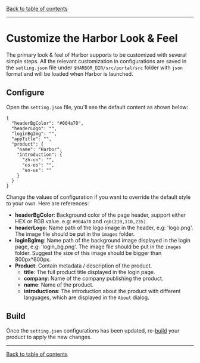 [Back to table of contents](../index.md)

----------

# Customize the Harbor Look & Feel

The primary look & feel of Harbor supports to be customized with several simple steps. All the relevant customization in configurations are saved in the `setting.json` file under `$HARBOR_DIR/src/portal/src` folder with `json` format and will be loaded when Harbor is launched. 

## Configure
Open the `setting.json` file, you'll see the default content as shown below:

```
{
  "headerBgColor": "#004a70",
  "headerLogo": "",
  "loginBgImg": "",
  "appTitle": "",
  "product": {
    "name": "Harbor",
    "introduction": {
      "zh-cn": "",
      "es-es": "",
      "en-us": ""
    }
  }
}
```

Change the values of configuration if you want to override the default style to your own. Here are references:

* **headerBgColor**: Background color of the page header, support either HEX or RGB value. e.g: `#004a70` and `rgb(210,110,235)`.
* **headerLogo**: Name path of the logo image in the header, e.g: 'logo.png'. The image file should be put in the `images` folder.
* **loginBgImg**: Name path of the background image displayed in the login page, e.g: 'login_bg.png'. The image file should be put in the `images` folder. Suggest the size of this image should be bigger than 800px*600px.
* **Product**: Contain metadata / description of the product.
  - **title**: The full product title displayed in the login page.
  - **company**: Name of the company publishing the product.
  - **name**: Name of the product.
  - **introductions**: The introduction about the product with different languages, which are displayed in the `About` dialog.

## Build

Once the `setting.json` configurations has been updated, re-[build](#configure) your product to apply the new changes.



----------

[Back to table of contents](../index.md)